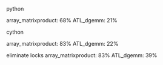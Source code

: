 python

array_matrixproduct: 68%
ATL_dgemm: 21%

cython

array_matrixproduct: 83%
ATL_dgemm: 22%

eliminate locks
array_matrixproduct: 83%
ATL_dgemm: 39%
